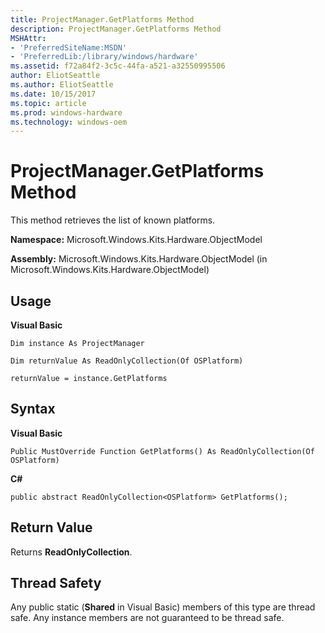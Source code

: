 ```yaml
---
title: ProjectManager.GetPlatforms Method
description: ProjectManager.GetPlatforms Method
MSHAttr:
- 'PreferredSiteName:MSDN'
- 'PreferredLib:/library/windows/hardware'
ms.assetid: f72a84f2-3c5c-44fa-a521-a32550995506
author: EliotSeattle
ms.author: EliotSeattle
ms.date: 10/15/2017
ms.topic: article
ms.prod: windows-hardware
ms.technology: windows-oem
---
```


# ProjectManager.GetPlatforms Method


This method retrieves the list of known platforms.

**Namespace:** Microsoft.Windows.Kits.Hardware.ObjectModel

**Assembly:** Microsoft.Windows.Kits.Hardware.ObjectModel (in Microsoft.Windows.Kits.Hardware.ObjectModel)

## <span id="Usage"></span><span id="usage"></span><span id="USAGE"></span>Usage


**Visual Basic**

`Dim instance As ProjectManager`

`Dim returnValue As ReadOnlyCollection(Of OSPlatform)`

`returnValue = instance.GetPlatforms`

## <span id="Syntax"></span><span id="syntax"></span><span id="SYNTAX"></span>Syntax


**Visual Basic**

`Public MustOverride Function GetPlatforms() As ReadOnlyCollection(Of OSPlatform)`

**C#**

`public abstract ReadOnlyCollection<OSPlatform> GetPlatforms();`

## <span id="Return_Value"></span><span id="return_value"></span><span id="RETURN_VALUE"></span>Return Value


Returns **ReadOnlyCollection**.

## <span id="Thread_Safety"></span><span id="thread_safety"></span><span id="THREAD_SAFETY"></span>Thread Safety


Any public static (**Shared** in Visual Basic) members of this type are thread safe. Any instance members are not guaranteed to be thread safe.

 

 






